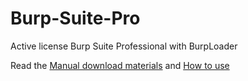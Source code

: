 # Burp-Suite-Pro
Active license Burp Suite Professional with BurpLoader

Read the [Manual download materials](Manual-download-materials.txt) and [How to use](./How-to-use.txt)
